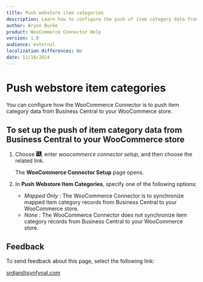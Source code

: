```yaml
---
title: Push webstore item categories
description: Learn how to configure the push of item category data from Business Central to your WooCommerce store.
author: Bryon Burke
product: WooCommerce Connector Help
version: 1.0
audience: external
localization differences: No
date: 11/10/2024
---
```


<!-- markdownlint-disable MD006 MD007 MD009 MD024 MD025 MD033 -->
<!--// cspell:ignore  markdownlint allowfullscreen keyframes webstore woocommerce -->

# Push webstore item categories

You can configure how the WooCommerce Connector is to push item category data from Business Central to your WooCommerce store.

## To set up the push of item category data from Business Central to your WooCommerce store

1. Choose ![Lightbulb that opens the Tell Me feature.](media/ui-search/search_small.png "Tell me what you want to do"), enter <i>woocommerce connector setup</i>, and then choose the related link.

   The <b>WooCommerce Connector Setup</b> page opens.

1. In <b>Push Webstore Item Categories</b>, specify one of the following options:
     - <i>Mapped Only</i> : The WooCommerce Connector is to synchronize mapped item category records from Business Central to your WooCommerce store.
     - <i>None</i> : The WooCommerce Connector does not synchronize item category records from Business Central to your WooCommerce store.

## Feedback

To send feedback about this page, select the following link:

[srdjan@synfynal.com](mailto:srdjan@synfynal.com?subject=Documentation%20Feedback%20Product%20Docs:%20push-webstore-item-categories)
